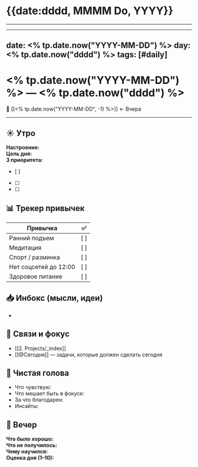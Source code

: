 # {{date:dddd, MMMM Do, YYYY}}

---
---
date: <% tp.date.now("YYYY-MM-DD") %>
day: <% tp.date.now("dddd") %>
tags: [#daily]
---

# <% tp.date.now("YYYY-MM-DD") %> — <% tp.date.now("dddd") %>

📎 [[<% tp.date.now("YYYY-MM-DD", -1) %>]] ← Вчера

---

## ☀️ Утро

**Настроение:**  
**Цель дня:**  
**3 приоритета:**  
- [ ]  
- [ ]  
- [ ]  

## 📊 Трекер привычек

| Привычка        | ✅ |
|-----------------|----|
| Ранний подъем   | [ ] |
| Медитация       | [ ] |
| Спорт / разминка| [ ] |
| Нет соцсетей до 12:00 | [ ] |
| Здоровое питание| [ ] |

## 📥 Инбокс (мысли, идеи)

- 

## 🔗 Связи и фокус

- [[2. Projects/_index]]
- [[@Сегодня]] — задачи, которые должен сделать сегодня

## 💭 Чистая голова

- Что чувствую:
- Что мешает быть в фокусе:
- За что благодарен:
- Инсайты:

## 🌙 Вечер

**Что было хорошо:**  
**Что не получилось:**  
**Чему научился:**  
**Оценка дня (1–10):**
